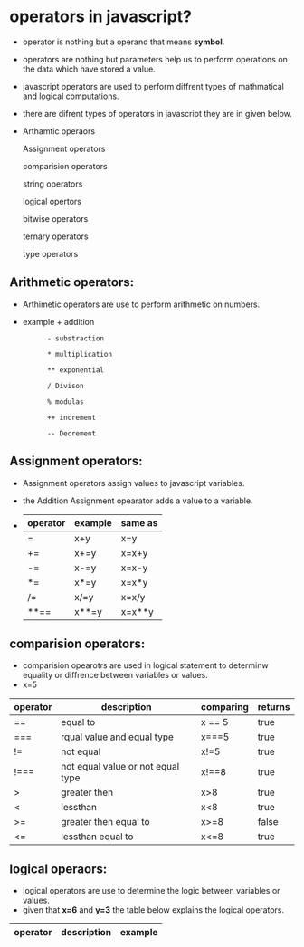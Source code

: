 # operators in javascript?
- operator is nothing but a operand that means **symbol**.
- operators are nothing but parameters help us to perform operations on the data which have stored a value.
- javascript operators are used to perform diffrent types of mathmatical and logical computations.
- there are difrent types of operators in javascript they are in given below.
- Arthamtic operaors

  Assignment operators 

  comparision operators

  string operators

  logical opertors

  bitwise operators

  ternary operators

  type operators
## Arithmetic operators:
- Arthimetic operators are use to perform arithmetic on numbers.
- example   + addition
    
            - substraction

            * multiplication

            ** exponential

            / Divison

            % modulas

            ++ increment

            -- Decrement

## Assignment operators:
- Assignment operators assign values to javascript variables.
- the Addition Assignment opearator adds a value to a variable.

- |operator  | example  | same as |
  |-----------|----------|--------|
  | =        |  x+y      | x=y    |
  | +=       |  x+=y     | x=x+y  |
  | -=       |  x-=y     | x=x-y  |
  | *=       |  x*=y     | x=x*y  |
  | /=       |  x/=y     | x=x/y  |
  | **==     |  x**=y    | x=x**y |

## comparision operators:
- comparision opearotrs are used in logical statement to determinw equality or diffrence between variables or values.
- x=5

 |operator      |   description      |comparing  |    returns|
  |--------------|--------------------|-----------|-----------|
  |==	         |equal to	          |x == 5     |	  true    |
  | ===          | rqual value and equal type  | x===5  | true|
  | !=           | not equal          | x!=5      | true      |
  | !===       | not equal value or not equal type | x!==8 | true|
  | >            | greater then       |  x>8       |   true  |
  | <            | lessthan           |  x<8       |   true  |
  | >=           | greater then equal to | x>=8    | false|
  | <=           | lessthan equal to   | x<=8      |  true  |


  ## logical operaors:
  - logical operators are use to determine the logic between variables or values.
  - given that **x=6** and **y=3** the table below explains the logical operators.

  |operator|description|example        |     
  |--------|-----------|---------------|
                    





